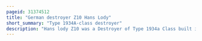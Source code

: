 ```yaml
---
pageid: 31374512
title: "German destroyer Z10 Hans Lody"
short_summary: "Type 1934A-class destroyer"
description: "Hans lody Z10 was a Destroyer of Type 1934a Class built in the Mid-1930S for nazi Germany's Kriegsmarine. At the Beginning of World War ii the Ship was initially deployed on 1 September 1939 to blockade the polish Coast but she was quickly transferred to the north Sea to lay defensive Minefields. In late 1939 the Ship laid multiple offensive Minefields off the english Coast that claimed nine Merchant Ships and she crippled a british Destroyer during one of these Missions."
---
```

